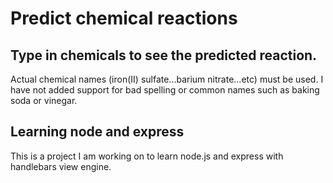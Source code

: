 # Predict chemical reactions

## Type in chemicals to see the predicted reaction.  
Actual chemical names (iron(II) sulfate...barium nitrate...etc) must be used. I have not added support for bad spelling or common names such as baking soda or vinegar. 

## Learning node and express 

This is a project I am working on to learn node.js and express with handlebars view engine. 

